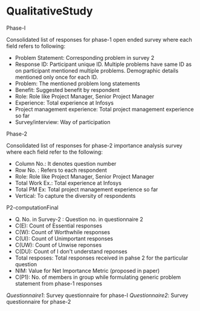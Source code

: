 QualitativeStudy
================

Phase-I

Consolidated list of responses for phase-1 open ended survey where each field refers to following:
- Problem Statement: Corresponding problem in survey 2
- Response ID: Participant unique ID. Multiple problems have same ID as on participant mentioned multiple problems. Demographic details mentioned only once for each ID.
- Problem: The mentioned problem long statements
- Benefit: Suggested benefit by respondent
- Role: Role like Project Manager, Senior Project Manager
- Experience: Total experience at Infosys
- Project management experience: Total project management experience so far
- Survey/interview: Way of participation

Phase-2

Consolidated list of responses for phase-2 importance analysis survey where each field refer to the following:
- Column No.: It denotes question number
- Row No. : Refers to each respondent
- Role: Role like Project Manager, Senior Project Manager
- Total Work Ex.: Total experience at Infosys
- Total PM Ex: Total project management experience so far
- Vertical: To capture the diversity of respondents

P2-computationFinal

- Q. No. in Survey-2	: Question no. in questionnaire 2
- C(E): Count of Essential responses
- C(W): Count of Worthwhile responses
- C(UI): Count of Unimportant responses
- C(UW): Count of Unwise reponses
- C(DU): Count of I don't understand reponses
- Total resposes: Total responses received in pahse 2 for the particular question
- NIM: Value for Net Importance Metric (proposed in paper)
- C(P1): No. of members in group while formulating generic problem statement from phase-1 responses		

*Questionnaire1*: Survey questionnaire for phase-I
*Questionnaire2*: Survey questionnaire for phase-2




